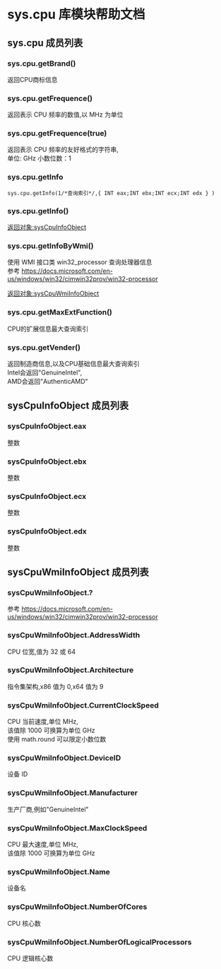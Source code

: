 # sys.cpu 库模块帮助文档

<a id="sys.cpu"></a>
## sys.cpu 成员列表


<a id="sys.cpu.getBrand"></a>
### sys.cpu.getBrand() 
 返回CPU商标信息

<a id="sys.cpu.getFrequence"></a>
### sys.cpu.getFrequence() 
 返回表示 CPU 频率的数值,以 MHz 为单位

<a id="sys.cpu.getFrequence"></a>
### sys.cpu.getFrequence(true) 
 返回表示 CPU 频率的友好格式的字符串,  
单位: GHz 小数位数：1

<a id="sys.cpu.getInfo"></a>
### sys.cpu.getInfo 
 

```aardio
sys.cpu.getInfo(1/*查询索引*/,{ INT eax;INT ebx;INT ecx;INT edx } )
```



<a id="sys.cpu.getInfo"></a>
### sys.cpu.getInfo() 
 [返回对象:sysCpuInfoObject](#sysCpuInfoObject)

<a id="sys.cpu.getInfoByWmi"></a>
### sys.cpu.getInfoByWmi() 
 使用 WMI 接口类 win32_processor 查询处理器信息  
参考 https://docs.microsoft.com/en-us/windows/win32/cimwin32prov/win32-processor   
  
[返回对象:sysCpuWmiInfoObject](#sysCpuWmiInfoObject)

<a id="sys.cpu.getMaxExtFunction"></a>
### sys.cpu.getMaxExtFunction() 
 CPU的扩展信息最大查询索引

<a id="sys.cpu.getVender"></a>
### sys.cpu.getVender() 
 返回制造商信息,以及CPU基础信息最大查询索引  
Intel会返回"GenuineIntel",  
AMD会返回"AuthenticAMD"

<a id="sysCpuInfoObject"></a>
## sysCpuInfoObject 成员列表


<a id="sysCpuInfoObject.eax"></a>
### sysCpuInfoObject.eax 
 整数

<a id="sysCpuInfoObject.ebx"></a>
### sysCpuInfoObject.ebx 
 整数

<a id="sysCpuInfoObject.ecx"></a>
### sysCpuInfoObject.ecx 
 整数

<a id="sysCpuInfoObject.edx"></a>
### sysCpuInfoObject.edx 
 整数

<a id="sysCpuWmiInfoObject"></a>
## sysCpuWmiInfoObject 成员列表


<a id="sysCpuWmiInfoObject.?"></a>
### sysCpuWmiInfoObject.? 
 参考 https://docs.microsoft.com/en-us/windows/win32/cimwin32prov/win32-processor

<a id="sysCpuWmiInfoObject.AddressWidth"></a>
### sysCpuWmiInfoObject.AddressWidth 
 CPU 位宽,值为 32 或 64

<a id="sysCpuWmiInfoObject.Architecture"></a>
### sysCpuWmiInfoObject.Architecture 
 指令集架构,x86 值为 0,x64 值为 9

<a id="sysCpuWmiInfoObject.CurrentClockSpeed"></a>
### sysCpuWmiInfoObject.CurrentClockSpeed 
 CPU 当前速度,单位 MHz,  
该值除 1000 可换算为单位 GHz  
使用 math.round 可以限定小数位数

<a id="sysCpuWmiInfoObject.DeviceID"></a>
### sysCpuWmiInfoObject.DeviceID 
 设备 ID

<a id="sysCpuWmiInfoObject.Manufacturer"></a>
### sysCpuWmiInfoObject.Manufacturer 
 生产厂商,例如"GenuineIntel"

<a id="sysCpuWmiInfoObject.MaxClockSpeed"></a>
### sysCpuWmiInfoObject.MaxClockSpeed 
 CPU 最大速度,单位 MHz,  
该值除 1000 可换算为单位 GHz

<a id="sysCpuWmiInfoObject.Name"></a>
### sysCpuWmiInfoObject.Name 
 设备名

<a id="sysCpuWmiInfoObject.NumberOfCores"></a>
### sysCpuWmiInfoObject.NumberOfCores 
 CPU 核心数

<a id="sysCpuWmiInfoObject.NumberOfLogicalProcessors"></a>
### sysCpuWmiInfoObject.NumberOfLogicalProcessors 
 CPU 逻辑核心数
